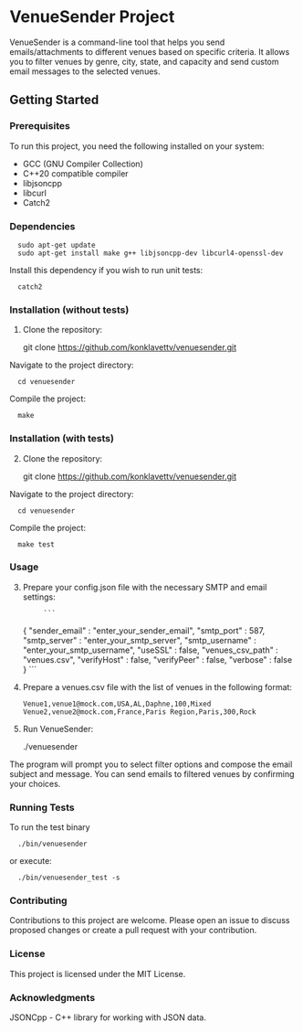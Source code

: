 # VenueSender Project

VenueSender is a command-line tool that helps you send emails/attachments to different venues based on specific criteria. It allows you to filter venues by genre, city, state, and capacity and send custom email messages to the selected venues.

## Getting Started

### Prerequisites

To run this project, you need the following installed on your system:

- GCC (GNU Compiler Collection)
- C++20 compatible compiler
- libjsoncpp
- libcurl
- Catch2

### Dependencies

      sudo apt-get update
      sudo apt-get install make g++ libjsoncpp-dev libcurl4-openssl-dev

Install this dependency if you wish to run unit tests:

      catch2

### Installation (without tests)

1. Clone the repository:

      git clone https://github.com/konklavettv/venuesender.git


Navigate to the project directory:

      cd venuesender

Compile the project:

      make


### Installation (with tests)

2. Clone the repository:

      git clone https://github.com/konklavettv/venuesender.git


Navigate to the project directory:

      cd venuesender

Compile the project:

      make test


### Usage

3. Prepare your config.json file with the necessary SMTP and email settings:
            
            ```
      {
      "sender_email" : "enter_your_sender_email",
      "smtp_port" : 587,
      "smtp_server" : "enter_your_smtp_server",
      "smtp_username" : "enter_your_smtp_username",
      "useSSL" : false,
      "venues_csv_path" : "venues.csv",
      "verifyHost" : false,
      "verifyPeer" : false,
      "verbose" : false
      }
            ```

4. Prepare a venues.csv file with the list of venues in the following format:

      ```
      Venue1,venue1@mock.com,USA,AL,Daphne,100,Mixed
      Venue2,venue2@mock.com,France,Paris Region,Paris,300,Rock
      ```


5. Run VenueSender:

      ./venuesender

The program will prompt you to select filter options and compose the email subject and message. You can send emails to filtered venues by confirming your choices.


### Running Tests

To run the test binary

      ./bin/venuesender 

or execute:

      ./bin/venuesender_test -s

### Contributing

Contributions to this project are welcome. Please open an issue to discuss proposed changes or create a pull request with your contribution.


### License

This project is licensed under the MIT License.


### Acknowledgments

JSONCpp - C++ library for working with JSON data.
